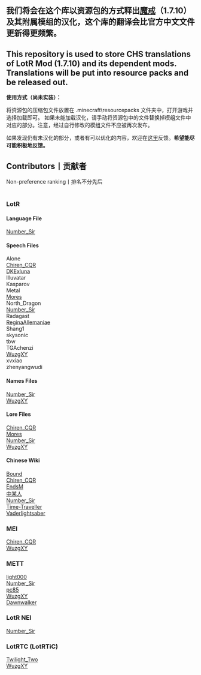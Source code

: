 ## 我们将会在这个库以资源包的方式释出[魔戒](https://www.mcbbs.net/thread-1084629-1-1.html)（1.7.10）及其附属模组的汉化，这个库的翻译会比官方中文文件更新得更频繁。

## This repository is used to store CHS translations of LotR Mod (1.7.10) and its dependent mods. Translations will be put into resource packs and be released out.

**使用方式（尚未实装）：**

将资源包的压缩包文件放置在 .minecraft\resourcepacks 文件夹中，打开游戏并选择加载即可。
如果未能加载汉化，请手动将资源包中的文件替换掉模组文件中对应的部分。注意，经过自行修改的模组文件不应被再次发布。

如果发现仍有未汉化的部分，或者有可以优化的内容，欢迎在[这里](https://github.com/LWHK/LotR-Related-Translations/issues)反馈。**希望能尽可能积极地反馈。**

## Contributors丨贡献者
Non-preference ranking丨排名不分先后<br>
<br>
### LotR
#### Language File
[Number_Sir](https://github.com/NumberSir)<br>
#### Speech Files
Alone<br>
[Chiren_CQR](https://github.com/ChirenCQR)<br>
[DKExluna](https://github.com/DKExluna)<br>
Illuvatar<br>
Kasparov<br>
Metal<br>
[Mores](https://www.mcmod.cn/center/90893)<br>
North_Dragon<br>
[Number_Sir](https://github.com/NumberSir)<br>
Radagast<br>
[ReginaAllemaniae](https://paratranz.cn/users/2098/profile)<br>
Shang1<br>
skysonic<br>
tbw<br>
TGAchenzi<br>
[WuzgXY](https://github.com/WuzgXY-GitHub)<br>
xvxiao<br>
zhenyangwudi<br>
#### Names Files
[Number_Sir](https://github.com/NumberSir)<br>
[WuzgXY](https://github.com/WuzgXY-GitHub)<br>
#### Lore Files
[Chiren_CQR](https://github.com/ChirenCQR)<br>
[Mores](https://www.mcmod.cn/center/90893)<br>
[Number_Sir](https://github.com/NumberSir)<br>
[WuzgXY](https://github.com/WuzgXY-GitHub)<br>
#### Chinese Wiki
[Bound](https://lotrmc.huijiwiki.com/wiki/%E7%94%A8%E6%88%B7:Bound)<br>
[Chiren_CQR](https://lotrmc.huijiwiki.com/wiki/%E7%94%A8%E6%88%B7:ChirenChen)<br>
[EndsM](https://lotrmc.huijiwiki.com/wiki/%E7%94%A8%E6%88%B7:EndsM)<br>
[中某人](https://lotrmc.huijiwiki.com/wiki/%E7%94%A8%E6%88%B7:%E4%B8%AD%E6%9F%90%E4%BA%BA)<br>
[Number_Sir](https://lotrmc.huijiwiki.com/wiki/%E7%94%A8%E6%88%B7:NumberSir)<br>
[Time-Traveller](https://lotrmc.huijiwiki.com/wiki/%E7%94%A8%E6%88%B7:Time-Traveller)<br>
[Vaderlightsaber](https://lotrmc.huijiwiki.com/wiki/%E7%94%A8%E6%88%B7:A1s2d3ae)<br>
### MEI
[Chiren_CQR](https://github.com/ChirenCQR)<br>
[WuzgXY](https://github.com/WuzgXY-GitHub)<br>
### METT
[light000](https://bbs.mcmod.cn/center/9666)<br>
[Number_Sir](https://github.com/NumberSir)<br>
[pc85](https://www.mcbbs.net/home.php?mod=space&uid=1653202)<br>
[WuzgXY](https://github.com/WuzgXY-GitHub)<br>
[Dawnwalker](https://github.com/Dawnwalker666)<br>
### LotR NEI
[Number_Sir](https://github.com/NumberSir)<br>
### LotRTC (LotRTiC)
[Twilight_Two](https://www.mcbbs.net/home.php?mod=space&uid=1545237)<br>
[WuzgXY](https://github.com/WuzgXY-GitHub)<br>
